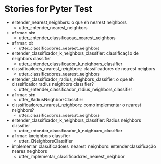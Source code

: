 # Stories for Pyter Test

* entender_nearest_neighbors: o que eh nearest neighbors
  * utter_entender_nearest_neighbors
* afirmar: sim
  * utter_entender_classificacao_nearest_neighbors
* afirmar: ok
  * utter_classificadores_nearest_neighbors
* entender_classificador_k_neighbors_classifier: classificação de neighbors classifier
  * utter_entender_classificador_k_neighbors_classifier
* classificadores_nearest_neighbors: classificadores de nearest neigbors
  * utter_classificadores_nearest_neighbors
* entender_classificador_radius_neighbors_classifier: o que eh classificador radius neighbors classifier?
  * utter_entender_classificador_radius_neighbors_classifier
* afirmar: sim
  * utter_RadiusNeighborsClassifier
* classificadores_nearest_neighbors: como implementar o nearest neighbors?
  * utter_classificadores_nearest_neighbors
* entender_classificador_k_neighbors_classifier: Radius neighbors classifier
  * utter_entender_classificador_k_neighbors_classifier
* afirmar: kneighbors classifier
  * utter_KNeighborsClassifier
* implementar_classificadores_nearest_neighbors: entender classificação neares neighbors
  * utter_implementar_classificadores_nearest_neighbor
